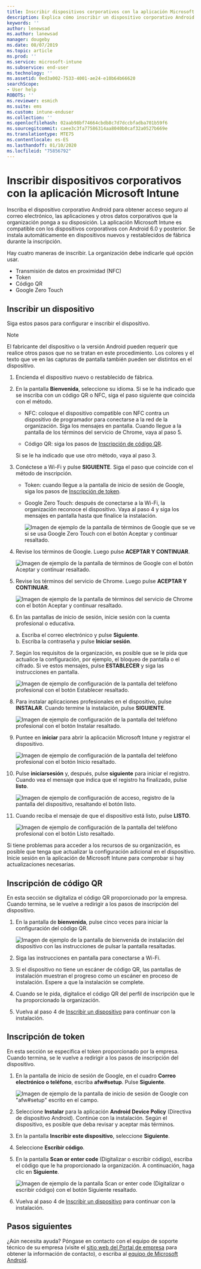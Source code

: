 ```yaml
---
title: Inscribir dispositivos corporativos con la aplicación Microsoft Intune | Microsoft Docs
description: Explica cómo inscribir un dispositivo corporativo Android en Intune
keywords: ''
author: lenewsad
ms.author: lanewsad
manager: dougeby
ms.date: 08/07/2019
ms.topic: article
ms.prod: ''
ms.service: microsoft-intune
ms.subservice: end-user
ms.technology: ''
ms.assetid: 0ed3a002-7533-4001-ae24-e10b64b66620
searchScope:
- User help
ROBOTS: ''
ms.reviewer: esmich
ms.suite: ems
ms.custom: intune-enduser
ms.collection: ''
ms.openlocfilehash: 02aab98bf74664cbdb8c7d7dccbfadba701b59f6
ms.sourcegitcommit: caee3c3fa77586314aa8040b0caf32a0527b669e
ms.translationtype: MTE75
ms.contentlocale: es-ES
ms.lasthandoff: 01/10/2020
ms.locfileid: "75856792"
---
```

# <a name="enroll-your-corporate-device-with-the-microsoft-intune-app"></a>Inscribir dispositivos corporativos con la aplicación Microsoft Intune

Inscriba el dispositivo corporativo Android para obtener acceso seguro al correo electrónico, las aplicaciones y otros datos corporativos que la organización ponga a su disposición. La aplicación Microsoft Intune es compatible con los dispositivos corporativos con Android 6.0 y posterior. Se instala automáticamente en dispositivos nuevos y restablecidos de fábrica durante la inscripción. 

Hay cuatro maneras de inscribir. La organización debe indicarle qué opción usar.
 
* Transmisión de datos en proximidad (NFC)  
* Token  
* Código QR   
* Google Zero Touch  

## <a name="enroll-device"></a>Inscribir un dispositivo 
Siga estos pasos para configurar e inscribir el dispositivo.  

> [!NOTE]
> El fabricante del dispositivo o la versión Android pueden requerir que realice otros pasos que no se tratan en este procedimiento. Los colores y el texto que ve en las capturas de pantalla también pueden ser distintos en el dispositivo.  

1. Encienda el dispositivo nuevo o restablecido de fábrica.  
2. En la pantalla **Bienvenida**, seleccione su idioma.   Si se le ha indicado que se inscriba con un código QR o NFC, siga el paso siguiente que coincida con el método.  
     * NFC: coloque el dispositivo compatible con NFC contra un dispositivo de programador para conectarse a la red de la organización. Siga los mensajes en pantalla. Cuando llegue a la pantalla de los términos del servicio de Chrome, vaya al paso 5.  

     * Código QR: siga los pasos de [Inscripción de código QR](#qr-code-enrollment).  

     Si se le ha indicado que use otro método, vaya al paso 3.    

3. Conéctese a Wi-Fi y pulse **SIGUIENTE**. Siga el paso que coincide con el método de inscripción. 

    * Token: cuando llegue a la pantalla de inicio de sesión de Google, siga los pasos de [Inscripción de token](#token-enrollment).  
    * Google Zero Touch: después de conectarse a la Wi-Fi, la organización reconoce el dispositivo. Vaya al paso 4 y siga los mensajes en pantalla hasta que finalice la instalación.    
 
       ![Imagen de ejemplo de la pantalla de términos de Google que se ve si se usa Google Zero Touch con el botón Aceptar y continuar resaltado.](./media/google-zero-touch-intune-app-01.png)   
   
4. Revise los términos de Google. Luego pulse **ACEPTAR Y CONTINUAR**.  

      ![Imagen de ejemplo de la pantalla de términos de Google con el botón Aceptar y continuar resaltado.](./media/fully-managed-intune-app-04.png)   

6. Revise los términos del servicio de Chrome. Luego pulse **ACEPTAR Y CONTINUAR**.  

   ![Imagen de ejemplo de la pantalla de términos del servicio de Chrome con el botón Aceptar y continuar resaltado.](./media/fully-managed-intune-app-06.png)   

7. En las pantallas de inicio de sesión, inicie sesión con la cuenta profesional o educativa.   

    a. Escriba el correo electrónico y pulse **Siguiente**.      
    b. Escriba la contraseña y pulse **Iniciar sesión**.  

8. Según los requisitos de la organización, es posible que se le pida que actualice la configuración, por ejemplo, el bloqueo de pantalla o el cifrado. Si ve estos mensajes, pulse **ESTABLECER** y siga las instrucciones en pantalla.  

   ![Imagen de ejemplo de configuración de la pantalla del teléfono profesional con el botón Establecer resaltado.](./media/fully-managed-intune-app-10.png)   

9. Para instalar aplicaciones profesionales en el dispositivo, pulse **INSTALAR**. Cuando termine la instalación, pulse **SIGUIENTE**.  

   ![Imagen de ejemplo de configuración de la pantalla del teléfono profesional con el botón Instalar resaltado.](./media/fully-managed-intune-app-11.png)   

10. Puntee en **iniciar** para abrir la aplicación Microsoft Intune y registrar el dispositivo. 

    ![Imagen de ejemplo de configuración de la pantalla del teléfono profesional con el botón Inicio resaltado.](./media/fully-managed-intune-app-17.png)   

11. Pulse  **iniciarsesión** y, después, pulse **siguiente** para iniciar el registro. Cuando vea el mensaje que indica que el registro ha finalizado, pulse **listo**.  

    ![Imagen de ejemplo de configuración de acceso, registro de la pantalla del dispositivo, resaltando el botón listo.](./media/fully-managed-intune-app-19.png)   

10. Cuando reciba el mensaje de que el dispositivo está listo, pulse **LISTO**.  

    ![Imagen de ejemplo de configuración de la pantalla del teléfono profesional con el botón Listo resaltado.](./media/fully-managed-intune-app-18.png)   

Si tiene problemas para acceder a los recursos de su organización, es posible que tenga que actualizar la configuración adicional en el dispositivo. Inicie sesión en la aplicación de Microsoft Intune para comprobar si hay actualizaciones necesarias.   


## <a name="qr-code-enrollment"></a>Inscripción de código QR  
En esta sección se digitaliza el código QR proporcionado por la empresa.  Cuando termina, se le vuelve a redirigir a los pasos de inscripción del dispositivo.     
  
1. En la pantalla de **bienvenida**, pulse cinco veces para iniciar la configuración del código QR.  

   ![Imagen de ejemplo de la pantalla de bienvenida de instalación del dispositivo con las instrucciones de pulsar la pantalla resaltadas.](./media/qr-code-intune-app-01.png)  

2. Siga las instrucciones en pantalla para conectarse a Wi-Fi.  
3. Si el dispositivo no tiene un escáner de código QR, las pantallas de instalación muestran el progreso como un escáner en proceso de instalación. Espere a que la instalación se complete.  
4. Cuando se le pida, digitalice el código QR del perfil de inscripción que le ha proporcionado la organización.  
5. Vuelva al paso 4 de [Inscribir un dispositivo](#enroll-device) para continuar con la instalación.  

## <a name="token-enrollment"></a>Inscripción de token  
En esta sección se especifica el token proporcionado por la empresa. Cuando termina, se le vuelve a redirigir a los pasos de inscripción del dispositivo.  

1. En la pantalla de inicio de sesión de Google, en el cuadro **Correo electrónico o teléfono**, escriba **afw#setup**. Pulse **Siguiente**. 

   ![Imagen de ejemplo de la pantalla de inicio de sesión de Google con "afw#setup" escrito en el campo.](./media/token-intune-app-01.png)   

2. Seleccione **Instalar** para la aplicación **Android Device Policy** (Directiva de dispositivo Android). Continúe con la instalación. Según el dispositivo, es posible que deba revisar y aceptar más términos.    

3. En la pantalla **Inscribir este dispositivo**, seleccione **Siguiente**.  

4. Seleccione **Escribir código**.  

5. En la pantalla **Scan or enter code** (Digitalizar o escribir código), escriba el código que le ha proporcionado la organización.  A continuación, haga clic en **Siguiente**.  

   ![Imagen de ejemplo de la pantalla Scan or enter code (Digitalizar o escribir código) con el botón Siguiente resaltado.](./media/token-intune-app-04.png)  

6. Vuelva al paso 4 de [Inscribir un dispositivo](#enroll-device) para continuar con la instalación.  



## <a name="next-steps"></a>Pasos siguientes   
¿Aún necesita ayuda? Póngase en contacto con el equipo de soporte técnico de su empresa (visite el [sitio web del Portal de empresa](https://go.microsoft.com/fwlink/?linkid=2010980) para obtener la información de contacto), o escriba al <a href="mailto:wintunedroidfbk@microsoft.com?subject=I'm having trouble with enrolling my Android device&body=Describe the issue you're experiencing here.">equipo de Microsoft Android</a>.  
